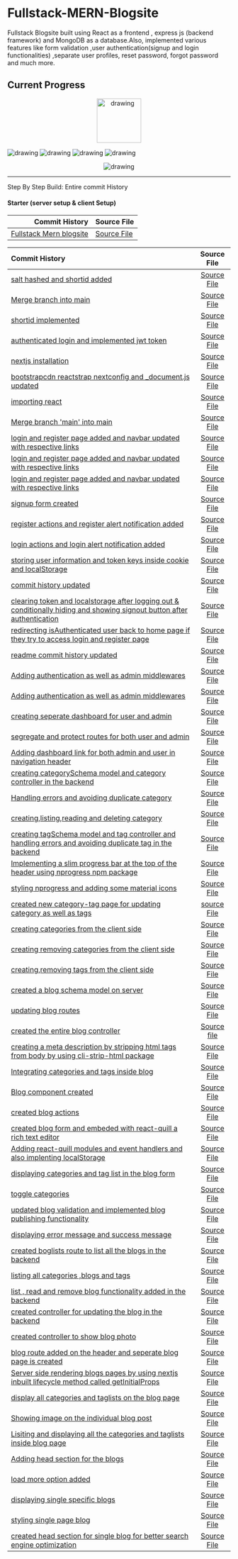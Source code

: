 # Fullstack-MERN-Blogsite

Fullstack Blogsite built using React as a frontend , express js (backend framework) and MongoDB as a database.Also, implemented various features like form validation ,user authentication(signup and login functionalities) ,separate user profiles, reset password, forgot password and much more.

## Current Progress

<p align="center">
<img src="https://user-images.githubusercontent.com/37651620/105505024-8c426500-5cf0-11eb-8604-61fb561cc4fe.jpg" alt="drawing" width="100"/>
</p>
<img src="https://user-images.githubusercontent.com/37651620/105505774-77b29c80-5cf1-11eb-8487-4b52ce091a06.png" alt="drawing" width="auto"/>
<img src="https://user-images.githubusercontent.com/37651620/105505790-7bdeba00-5cf1-11eb-899b-1274157939fe.png" alt="drawing" width="auto"/>
<img src="https://user-images.githubusercontent.com/37651620/105528269-e18c6f80-5d0c-11eb-839b-60d5925e4cf8.png" alt="drawing" width="auto"/>
<img src="https://user-images.githubusercontent.com/37651620/105528283-e4876000-5d0c-11eb-90d1-a76bb1a9859d.png" alt="drawing" width="auto"/>
<p align="center">
<img src="https://user-images.githubusercontent.com/37651620/105505705-64073600-5cf1-11eb-9271-27e681501a32.png" alt="drawing" width="auto"/>
</p>

---

Step By Step Build:
Entire commit History

#### Starter (server setup & client Setup)

|                                                                                                                                                  Commit History | Source File                                                                                                                                       |
| --------------------------------------------------------------------------------------------------------------------------------------------------------------: | :------------------------------------------------------------------------------------------------------------------------------------------------ |
| [Fullstack Mern blogsite](https://github.com/pramit-marattha/MongoDB-React-Express-Node-Fullstack-TechBlogsite/commit/a7241c556cc959b383d3d578e3dd0d95329fcaf5) | [Source File](https://github.com/pramit-marattha/MongoDB-React-Express-Node-Fullstack-TechBlogsite/tree/a7241c556cc959b383d3d578e3dd0d95329fcaf5) |

| Commit History                                                                                                                                                                                                                                                   |                                                                    Source File                                                                     |
| :--------------------------------------------------------------------------------------------------------------------------------------------------------------------------------------------------------------------------------------------------------------- | :------------------------------------------------------------------------------------------------------------------------------------------------: |
| [salt hashed and shortid added](https://github.com/pramit-marattha/MongoDB-React-Express-Node-Fullstack-TechBlogsite/commit/68f83bd9bb9954275dd65a393c71d35dda22f36a)                                                                                            | [Source File](https://github.com/pramit-marattha/MongoDB-React-Express-Node-Fullstack-TechBlogsite/tree/68f83bd9bb9954275dd65a393c71d35dda22f36a)  |
| [Merge branch into main](https://github.com/pramit-marattha/MongoDB-React-Express-Node-Fullstack-TechBlogsite/commit/da4856ddb6c3d487d892c99b729a8257eeafd27b)                                                                                                   | [Source File](https://github.com/pramit-marattha/MongoDB-React-Express-Node-Fullstack-TechBlogsite/tree/da4856ddb6c3d487d892c99b729a8257eeafd27b)  |
| [shortid implemented](https://github.com/pramit-marattha/MongoDB-React-Express-Node-Fullstack-TechBlogsite/commit/588f37df484c34c8c9e88d24ea4dccb7b0a3df66)                                                                                                      | [Source File](https://github.com/pramit-marattha/MongoDB-React-Express-Node-Fullstack-TechBlogsite/tree/588f37df484c34c8c9e88d24ea4dccb7b0a3df66)  |
| [authenticated login and implemented jwt token](https://github.com/pramit-marattha/MongoDB-React-Express-Node-Fullstack-TechBlogsite/commit/ad69455171b965bd7db3bb6354ea690e46b91126)                                                                            | [Source File](https://github.com/pramit-marattha/MongoDB-React-Express-Node-Fullstack-TechBlogsite/tree/ad69455171b965bd7db3bb6354ea690e46b91126)  |
| [nextjs installation](https://github.com/pramit-marattha/MongoDB-React-Express-Node-Fullstack-TechBlogsite/commit/4aea5d70c39c5954a1a14bc273f1e569705f7fd3)                                                                                                      | [Source File](https://github.com/pramit-marattha/MongoDB-React-Express-Node-Fullstack-TechBlogsite/tree/4aea5d70c39c5954a1a14bc273f1e569705f7fd3)  |
| [bootstrapcdn reactstrap nextconfig and \_document.js updated](https://github.com/pramit-marattha/MongoDB-React-Express-Node-Fullstack-TechBlogsite/commit/d87ce7597c41428ac050d6279476fd2375ae4985)                                                             | [Source File](https://github.com/pramit-marattha/MongoDB-React-Express-Node-Fullstack-TechBlogsite/tree/d87ce7597c41428ac050d6279476fd2375ae4985)  |
| [ importing react](https://github.com/pramit-marattha/MongoDB-React-Express-Node-Fullstack-TechBlogsite/commit/13f5b3b42b417360299048e768b525d08ecdbf52)                                                                                                         | [ Source File](https://github.com/pramit-marattha/MongoDB-React-Express-Node-Fullstack-TechBlogsite/tree/13f5b3b42b417360299048e768b525d08ecdbf52) |
| [ Merge branch 'main' into main ](https://github.com/pramit-marattha/MongoDB-React-Express-Node-Fullstack-TechBlogsite/commit/aafe0c7fb468f04112117e5898fc2472456d214f)                                                                                          | [ Source File](https://github.com/pramit-marattha/MongoDB-React-Express-Node-Fullstack-TechBlogsite/tree/aafe0c7fb468f04112117e5898fc2472456d214f) |
| [ login and register page added and navbar updated with respective links](https://github.com/pramit-marattha/MongoDB-React-Express-Node-Fullstack-TechBlogsite/commit/ac66b43e13aca8e63c381b62a6761101224a8b63)                                                  | [ Source File](https://github.com/pramit-marattha/MongoDB-React-Express-Node-Fullstack-TechBlogsite/tree/ac66b43e13aca8e63c381b62a6761101224a8b63) |
| [ login and register page added and navbar updated with respective links](https://github.com/pramit-marattha/MongoDB-React-Express-Node-Fullstack-TechBlogsite/commit/ac66b43e13aca8e63c381b62a6761101224a8b63)                                                  | [ Source File](https://github.com/pramit-marattha/MongoDB-React-Express-Node-Fullstack-TechBlogsite/tree/ac66b43e13aca8e63c381b62a6761101224a8b63) |
| [ login and register page added and navbar updated with respective links](https://github.com/pramit-marattha/MongoDB-React-Express-Node-Fullstack-TechBlogsite/commit/ac66b43e13aca8e63c381b62a6761101224a8b63)                                                  | [Source File](https://github.com/pramit-marattha/MongoDB-React-Express-Node-Fullstack-TechBlogsite/tree/ac66b43e13aca8e63c381b62a6761101224a8b63)  |
| [ signup form created](https://github.com/pramit-marattha/MongoDB-React-Express-Node-Fullstack-TechBlogsite/commit/00236e5aa973531e157588c809145b3dafe1ba7d)                                                                                                     | [ Source File](https://github.com/pramit-marattha/MongoDB-React-Express-Node-Fullstack-TechBlogsite/tree/00236e5aa973531e157588c809145b3dafe1ba7d) |
| [register actions and register alert notification added](https://github.com/pramit-marattha/MongoDB-React-Express-Node-Fullstack-TechBlogsite/commit/852d776b09c675c64bca6a6009f50cbdc37aab90)                                                                   | [ Source File](https://github.com/pramit-marattha/MongoDB-React-Express-Node-Fullstack-TechBlogsite/tree/852d776b09c675c64bca6a6009f50cbdc37aab90) |
| [login actions and login alert notification added](https://github.com/pramit-marattha/MongoDB-React-Express-Node-Fullstack-TechBlogsite/commit/007d34abd504a2b8f6a0b7cd1822db13699b7e36)                                                                         | [Source File](https://github.com/pramit-marattha/MongoDB-React-Express-Node-Fullstack-TechBlogsite/tree/007d34abd504a2b8f6a0b7cd1822db13699b7e36)  |
| [storing user information and token keys inside cookie and localStorage](https://github.com/pramit-marattha/MongoDB-React-Express-Node-Fullstack-TechBlogsite/commit/20d4fdd5154efe7a0810222e713f7bcc5de06c94)                                                   | [ Source File](https://github.com/pramit-marattha/MongoDB-React-Express-Node-Fullstack-TechBlogsite/tree/20d4fdd5154efe7a0810222e713f7bcc5de06c94) |
| [commit history updated](https://github.com/pramit-marattha/MongoDB-React-Express-Node-Fullstack-TechBlogsite/commit/ff6e427b7f3940b3b36baecd98534a7380f78c0c)                                                                                                   | [Source File](https://github.com/pramit-marattha/MongoDB-React-Express-Node-Fullstack-TechBlogsite/tree/ff6e427b7f3940b3b36baecd98534a7380f78c0c)  |
| [clearing token and localstorage after logging out & conditionally hiding and showing signout button after authentication](https://github.com/pramit-marattha/MongoDB-React-Express-Node-Fullstack-TechBlogsite/commit/37c9d6b52ff86478009887599b020972da868e3a) | [Source File](https://github.com/pramit-marattha/MongoDB-React-Express-Node-Fullstack-TechBlogsite/tree/37c9d6b52ff86478009887599b020972da868e3a)  |
| [redirecting isAuthenticated user back to home page if they try to access login and register page](https://github.com/pramit-marattha/MongoDB-React-Express-Node-Fullstack-TechBlogsite/commit/c97f61c9fbd4571848499ac1f985460fecf92547)                         | [Source File](https://github.com/pramit-marattha/MongoDB-React-Express-Node-Fullstack-TechBlogsite/tree/c97f61c9fbd4571848499ac1f985460fecf92547)  |
| [readme commit history updated](https://github.com/pramit-marattha/MongoDB-React-Express-Node-Fullstack-TechBlogsite/commit/2555757aaa3e46c17e7231e04699bc56360e2761)                                                                                            | [Source File](https://github.com/pramit-marattha/MongoDB-React-Express-Node-Fullstack-TechBlogsite/tree/2555757aaa3e46c17e7231e04699bc56360e2761)  |
| [Adding authentication as well as admin middlewares](https://github.com/pramit-marattha/MongoDB-React-Express-Node-Fullstack-TechBlogsite/commit/806163c9502a1a001ae5f7dfefb1b10be435feb8)                                                                       | [Source File](https://github.com/pramit-marattha/MongoDB-React-Express-Node-Fullstack-TechBlogsite/tree/806163c9502a1a001ae5f7dfefb1b10be435feb8)  |
| [Adding authentication as well as admin middlewares](https://github.com/pramit-marattha/MongoDB-React-Express-Node-Fullstack-TechBlogsite/commit/af470c696b8269527c2b473a3878c25869df0299)                                                                       | [Source File](https://github.com/pramit-marattha/MongoDB-React-Express-Node-Fullstack-TechBlogsite/tree/af470c696b8269527c2b473a3878c25869df0299)  |
| [creating seperate dashboard for user and admin](https://github.com/pramit-marattha/MongoDB-React-Express-Node-Fullstack-TechBlogsite/commit/a1416c7ed183add98bf976473e3ddbcbc1ea5e3a)                                                                           | [Source File](https://github.com/pramit-marattha/MongoDB-React-Express-Node-Fullstack-TechBlogsite/tree/a1416c7ed183add98bf976473e3ddbcbc1ea5e3a)  |
| [segregate and protect routes for both user and admin](https://github.com/pramit-marattha/MongoDB-React-Express-Node-Fullstack-TechBlogsite/commit/3a8ebb3d1150c2f7d6ef81c3d55c4c2c5c8a18bd)                                                                     | [Source File](https://github.com/pramit-marattha/MongoDB-React-Express-Node-Fullstack-TechBlogsite/tree/3a8ebb3d1150c2f7d6ef81c3d55c4c2c5c8a18bd)  |
| [Adding dashboard link for both admin and user in navigation header](https://github.com/pramit-marattha/MongoDB-React-Express-Node-Fullstack-TechBlogsite/commit/760da6143c39aee8559bde8c84baa3ce7b5ff644)                                                       | [Source File](https://github.com/pramit-marattha/MongoDB-React-Express-Node-Fullstack-TechBlogsite/tree/760da6143c39aee8559bde8c84baa3ce7b5ff644)  |
| [creating categorySchema model and category controller in the backend](https://github.com/pramit-marattha/MongoDB-React-Express-Node-Fullstack-TechBlogsite/commit/c9686aaedffc1a924ddebd3b55f32bc8bc86ba8e)                                                     | [Source File](https://github.com/pramit-marattha/MongoDB-React-Express-Node-Fullstack-TechBlogsite/tree/c9686aaedffc1a924ddebd3b55f32bc8bc86ba8e)  |
| [Handling errors and avoiding duplicate category](https://github.com/pramit-marattha/MongoDB-React-Express-Node-Fullstack-TechBlogsite/commit/ea2010997bb0e6fab23d902773e34c0851a104fe)                                                                          | [ Source File](https://github.com/pramit-marattha/MongoDB-React-Express-Node-Fullstack-TechBlogsite/tree/ea2010997bb0e6fab23d902773e34c0851a104fe) |
| [creating,listing,reading and deleting category](https://github.com/pramit-marattha/MongoDB-React-Express-Node-Fullstack-TechBlogsite/commit/76bc2bdb0594c674d8f5d43aeea817f5516d6944)                                                                           | [Source File](https://github.com/pramit-marattha/MongoDB-React-Express-Node-Fullstack-TechBlogsite/tree/76bc2bdb0594c674d8f5d43aeea817f5516d6944)  |
| [creating tagSchema model and tag controller and handling errors and avoiding duplicate tag in the backend](https://github.com/pramit-marattha/MongoDB-React-Express-Node-Fullstack-TechBlogsite/commit/844d59771007e67414d916364910afc30b89f16f)                | [Source File](https://github.com/pramit-marattha/MongoDB-React-Express-Node-Fullstack-TechBlogsite/tree/844d59771007e67414d916364910afc30b89f16f)  |
| [Implementing a slim progress bar at the top of the header using nprogress npm package](https://github.com/pramit-marattha/MongoDB-React-Express-Node-Fullstack-TechBlogsite/commit/4d78c7a33d82cf8206a9f630548769f1e6c19081)                                    | [Source File](https://github.com/pramit-marattha/MongoDB-React-Express-Node-Fullstack-TechBlogsite/tree/4d78c7a33d82cf8206a9f630548769f1e6c19081)  |
| [styling nprogress and adding some material icons](https://github.com/pramit-marattha/MongoDB-React-Express-Node-Fullstack-TechBlogsite/commit/f10cb0f5860a1e05a3814a180745656d4433031f)                                                                         | [Source File](https://github.com/pramit-marattha/MongoDB-React-Express-Node-Fullstack-TechBlogsite/tree/f10cb0f5860a1e05a3814a180745656d4433031f)  |
| [created new category-tag page for updating category as well as tags](https://github.com/pramit-marattha/MongoDB-React-Express-Node-Fullstack-TechBlogsite/commit/a85387f9390e8b4383eee8ae1f1eadd1b63fe1d1)                                                      | [source File](https://github.com/pramit-marattha/MongoDB-React-Express-Node-Fullstack-TechBlogsite/tree/a85387f9390e8b4383eee8ae1f1eadd1b63fe1d1)  |
| [creating categories from the client side](https://github.com/pramit-marattha/MongoDB-React-Express-Node-Fullstack-TechBlogsite/commit/30b5b3d2492a5e3053f27bd7f98d5068b63cf100)                                                                                 |                     [Source File](https://github.com/pramit-marattha/MongoDB-React-Express-Node-Fullstack-TechBlogsite/tree/)                      |
| [creating removing categories from the client side](https://github.com/pramit-marattha/MongoDB-React-Express-Node-Fullstack-TechBlogsite/commit/8cfd77be3b32ecda8753c419eac8dc5e560af335)                                                                        | [Source File](https://github.com/pramit-marattha/MongoDB-React-Express-Node-Fullstack-TechBlogsite/tree/8cfd77be3b32ecda8753c419eac8dc5e560af335)  |
| [creating,removing tags from the client side](https://github.com/pramit-marattha/MongoDB-React-Express-Node-Fullstack-TechBlogsite/commit/d575fe24352ff9e8e2f632e270186dab5e6670e0)                                                                              | [Source File](https://github.com/pramit-marattha/MongoDB-React-Express-Node-Fullstack-TechBlogsite/tree/d575fe24352ff9e8e2f632e270186dab5e6670e0)  |
| [created a blog schema model on server ](https://github.com/pramit-marattha/MongoDB-React-Express-Node-Fullstack-TechBlogsite/commit/829dda0c610fa93341c5e1585f6e5a1be9d0f62e)                                                                                   | [Source File](https://github.com/pramit-marattha/MongoDB-React-Express-Node-Fullstack-TechBlogsite/tree/829dda0c610fa93341c5e1585f6e5a1be9d0f62e)  |
| [updating blog routes](https://github.com/pramit-marattha/MongoDB-React-Express-Node-Fullstack-TechBlogsite/commit/dbef84ceee59e51e5b8be538eb4ae45113c0f6a8)                                                                                                     | [Source File](https://github.com/pramit-marattha/MongoDB-React-Express-Node-Fullstack-TechBlogsite/tree/dbef84ceee59e51e5b8be538eb4ae45113c0f6a8)  |
| [ created the entire blog controller ](https://github.com/pramit-marattha/MongoDB-React-Express-Node-Fullstack-TechBlogsite/commit/180689c8cbdda6679607e132e06714b5bf5dd64b)                                                                                     | [Source file](https://github.com/pramit-marattha/MongoDB-React-Express-Node-Fullstack-TechBlogsite/tree/180689c8cbdda6679607e132e06714b5bf5dd64b)  |
| [creating a meta description by stripping html tags from body by using cli-strip-html package](https://github.com/pramit-marattha/MongoDB-React-Express-Node-Fullstack-TechBlogsite/commit/514041bd2c4fee836f19e2b5b1725c1bc212fd51)                             | [Source File](https://github.com/pramit-marattha/MongoDB-React-Express-Node-Fullstack-TechBlogsite/tree/514041bd2c4fee836f19e2b5b1725c1bc212fd51)  |
| [Integrating categories and tags inside blog](https://github.com/pramit-marattha/MongoDB-React-Express-Node-Fullstack-TechBlogsite/commit/2c04de9b00a560e980b736edd17cebd42460a9b8)                                                                              | [Source File](https://github.com/pramit-marattha/MongoDB-React-Express-Node-Fullstack-TechBlogsite/tree/2c04de9b00a560e980b736edd17cebd42460a9b8)  |
| [Blog component created](https://github.com/pramit-marattha/MongoDB-React-Express-Node-Fullstack-TechBlogsite/commit/c2e63eeef634060bfeb2c894caa70c738f0bf663)                                                                                                   | [Source File](https://github.com/pramit-marattha/MongoDB-React-Express-Node-Fullstack-TechBlogsite/tree/c2e63eeef634060bfeb2c894caa70c738f0bf663)  |
| [created blog actions](https://github.com/pramit-marattha/MongoDB-React-Express-Node-Fullstack-TechBlogsite/commit/bbe5a2166800c04c6c707ec07e9bab3319ce1db5)                                                                                                     | [Source File](https://github.com/pramit-marattha/MongoDB-React-Express-Node-Fullstack-TechBlogsite/tree/bbe5a2166800c04c6c707ec07e9bab3319ce1db5)  |
| [created blog form and embeded with react-quill a rich text editor](https://github.com/pramit-marattha/MongoDB-React-Express-Node-Fullstack-TechBlogsite/commit/f1c2ee76d5b49b9b805dd364002b46742209790e)                                                        | [Source File](https://github.com/pramit-marattha/MongoDB-React-Express-Node-Fullstack-TechBlogsite/tree/f1c2ee76d5b49b9b805dd364002b46742209790e)  |
| [Adding react-quill modules and event handlers and also implenting localStorage](https://github.com/pramit-marattha/MongoDB-React-Express-Node-Fullstack-TechBlogsite/commit/f6d23080b62d769dc32e6f537f3c6178563f47e9)                                           | [Source File](https://github.com/pramit-marattha/MongoDB-React-Express-Node-Fullstack-TechBlogsite/tree/f6d23080b62d769dc32e6f537f3c6178563f47e9)  |
| [displaying categories and tag list in the blog form](https://github.com/pramit-marattha/MongoDB-React-Express-Node-Fullstack-TechBlogsite/commit/3401750d7c163dcd6a7425502932e7e2a9920a4a)                                                                      | [Source File](https://github.com/pramit-marattha/MongoDB-React-Express-Node-Fullstack-TechBlogsite/tree/3401750d7c163dcd6a7425502932e7e2a9920a4a)  |
| [ toggle categories](https://github.com/pramit-marattha/MongoDB-React-Express-Node-Fullstack-TechBlogsite/commit/0a2add6fd43b5c92711545d2c39af839a8f3a7dd)                                                                                                       | [Source File](https://github.com/pramit-marattha/MongoDB-React-Express-Node-Fullstack-TechBlogsite/tree/0a2add6fd43b5c92711545d2c39af839a8f3a7dd)  |
| [updated blog validation and implemented blog publishing functionality](https://github.com/pramit-marattha/MongoDB-React-Express-Node-Fullstack-TechBlogsite/commit/37bcd90ed9d424b6ecb53cc495a3e434f4e1462a)                                                    | [Source File](https://github.com/pramit-marattha/MongoDB-React-Express-Node-Fullstack-TechBlogsite/tree/37bcd90ed9d424b6ecb53cc495a3e434f4e1462a)  |
| [displaying error message and success message](https://github.com/pramit-marattha/MongoDB-React-Express-Node-Fullstack-TechBlogsite/commit/1fa60b6c7c2a849d411f3462f5869798dac3143b)                                                                             | [Source File](https://github.com/pramit-marattha/MongoDB-React-Express-Node-Fullstack-TechBlogsite/tree/1fa60b6c7c2a849d411f3462f5869798dac3143b)  |
| [created boglists route to list all the blogs in the backend](https://github.com/pramit-marattha/MongoDB-React-Express-Node-Fullstack-TechBlogsite/commit/34453a54d82eddfd5090e08f3776ca4225baa97e)                                                              | [Source File](https://github.com/pramit-marattha/MongoDB-React-Express-Node-Fullstack-TechBlogsite/tree/34453a54d82eddfd5090e08f3776ca4225baa97e)  |
| [listing all categories ,blogs and tags](https://github.com/pramit-marattha/MongoDB-React-Express-Node-Fullstack-TechBlogsite/commit/069204e62d1c71cd711ff4a1af2ba3bf85707678)                                                                                   | [Source File](https://github.com/pramit-marattha/MongoDB-React-Express-Node-Fullstack-TechBlogsite/tree/069204e62d1c71cd711ff4a1af2ba3bf85707678)  |
| [list , read and remove blog functionality added in the backend ](https://github.com/pramit-marattha/MongoDB-React-Express-Node-Fullstack-TechBlogsite/commit/b9ae12d0f6c5ff536c58d9660d8d3e2c6e77d993)                                                          | [Source File](https://github.com/pramit-marattha/MongoDB-React-Express-Node-Fullstack-TechBlogsite/tree/b9ae12d0f6c5ff536c58d9660d8d3e2c6e77d993)  |
| [created controller for updating the blog in the backend](https://github.com/pramit-marattha/MongoDB-React-Express-Node-Fullstack-TechBlogsite/commit/559989d8cde9a175586103525d433ed1dd1782a2)                                                                  | [Source File](https://github.com/pramit-marattha/MongoDB-React-Express-Node-Fullstack-TechBlogsite/tree/559989d8cde9a175586103525d433ed1dd1782a2)  |
| [created controller to show blog photo ](https://github.com/pramit-marattha/MongoDB-React-Express-Node-Fullstack-TechBlogsite/commit/12aee1902137dce327180992c20a162d01cc3c42)                                                                                   | [Source File](https://github.com/pramit-marattha/MongoDB-React-Express-Node-Fullstack-TechBlogsite/tree/12aee1902137dce327180992c20a162d01cc3c42)  |
| [blog route added on the header and seperate blog page is created](https://github.com/pramit-marattha/MongoDB-React-Express-Node-Fullstack-TechBlogsite/commit/4a7c89dc702784723ea8667908a4218f8a5effbf)                                                         | [Source File](https://github.com/pramit-marattha/MongoDB-React-Express-Node-Fullstack-TechBlogsite/tree/4a7c89dc702784723ea8667908a4218f8a5effbf)  |
| [Server side rendering blogs pages by using nextjs inbuilt lifecycle method called getInitialProps](https://github.com/pramit-marattha/MongoDB-React-Express-Node-Fullstack-TechBlogsite/commit/7e805ec7feb358969756afbc3f0b19d1a1a6203e)                        | [Source File](https://github.com/pramit-marattha/MongoDB-React-Express-Node-Fullstack-TechBlogsite/tree/7e805ec7feb358969756afbc3f0b19d1a1a6203e)  |
| [display all categories and taglists on the blog page](https://github.com/pramit-marattha/MongoDB-React-Express-Node-Fullstack-TechBlogsite/commit/b5df671d85127d6c24fad5848eaef94c31a5894c)                                                                     | [Source File](https://github.com/pramit-marattha/MongoDB-React-Express-Node-Fullstack-TechBlogsite/tree/b5df671d85127d6c24fad5848eaef94c31a5894c)  |
| [Showing image on the individual blog post](https://github.com/pramit-marattha/MongoDB-React-Express-Node-Fullstack-TechBlogsite/commit/2f22611c3b2022414376532fa13a789638f99cc1)                                                                                | [Source File](https://github.com/pramit-marattha/MongoDB-React-Express-Node-Fullstack-TechBlogsite/tree/2f22611c3b2022414376532fa13a789638f99cc1)  |
| [Lisiting and displaying all the categories and taglists inside blog page ](https://github.com/pramit-marattha/MongoDB-React-Express-Node-Fullstack-TechBlogsite/commit/ad880ab00e484fa6366968afd325369de96ed6ed)                                                | [Source File](https://github.com/pramit-marattha/MongoDB-React-Express-Node-Fullstack-TechBlogsite/tree/ad880ab00e484fa6366968afd325369de96ed6ed)  |
| [Adding head section for the blogs](https://github.com/pramit-marattha/MongoDB-React-Express-Node-Fullstack-TechBlogsite/commit/59f6dacb3672ac5aaf8a70661ca61e0538cfb948)                                                                                        | [Source File](https://github.com/pramit-marattha/MongoDB-React-Express-Node-Fullstack-TechBlogsite/tree/59f6dacb3672ac5aaf8a70661ca61e0538cfb948)  |
| [load more option added](https://github.com/pramit-marattha/MongoDB-React-Express-Node-Fullstack-TechBlogsite/commit/5ada0cfc92a07bb9a4f701d6a69b47f2b766ee7d)                                                                                                   | [Source File](https://github.com/pramit-marattha/MongoDB-React-Express-Node-Fullstack-TechBlogsite/tree/5ada0cfc92a07bb9a4f701d6a69b47f2b766ee7d)  |
| [displaying single specific blogs](https://github.com/pramit-marattha/MongoDB-React-Express-Node-Fullstack-TechBlogsite/commit/fe137d5d89474d2f0d5cdb7d62ef331791b49a05)                                                                                         | [Source File](https://github.com/pramit-marattha/MongoDB-React-Express-Node-Fullstack-TechBlogsite/tree/fe137d5d89474d2f0d5cdb7d62ef331791b49a05)  |
| [styling single page blog](https://github.com/pramit-marattha/MongoDB-React-Express-Node-Fullstack-TechBlogsite/commit/66e2f13abece742d158e0a43659e81b593e88df8)                                                                                                 | [Source File](https://github.com/pramit-marattha/MongoDB-React-Express-Node-Fullstack-TechBlogsite/tree/66e2f13abece742d158e0a43659e81b593e88df8)  |
| [created head section for single blog for better search engine optimization](https://github.com/pramit-marattha/MongoDB-React-Express-Node-Fullstack-TechBlogsite/commit/254d2dcedcecc06efdff9528bb2c3e6121e89cbe)                                               | [Source File](https://github.com/pramit-marattha/MongoDB-React-Express-Node-Fullstack-TechBlogsite/tree/254d2dcedcecc06efdff9528bb2c3e6121e89cbe)  |

